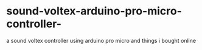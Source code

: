 # sound-voltex-arduino-pro-micro-controller-
a sound voltex controller using arduino pro micro and things i bought online
